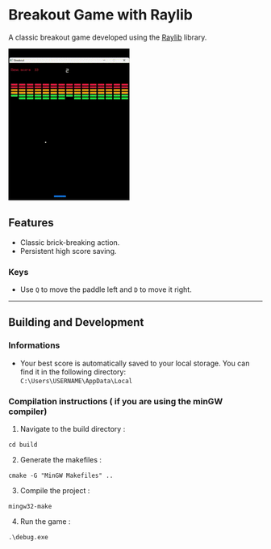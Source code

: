# Breakout Game with Raylib

A classic breakout game developed using the [Raylib](https://www.raylib.com/) library.

![Démonstration de mon jeu](https://github.com/EzTaah/cpp-breakout/blob/main/assets/gameplay.gif)


## Features
- Classic brick-breaking action.
- Persistent high score saving.

### Keys
- Use `Q` to move the paddle left and `D` to move it right.

---

## Building and Development

### Informations
- Your best score is automatically saved to your local storage. You can find it in the following directory:   
```C:\Users\USERNAME\AppData\Local```

### Compilation instructions ( if you are using the minGW compiler)

1. Navigate to the build directory : 
```
cd build 
```

2. Generate the makefiles :  
``` 
cmake -G "MinGW Makefiles" .. 
```

3. Compile the project :   
``` 
mingw32-make 
```

4. Run the game :   
```
.\debug.exe
```